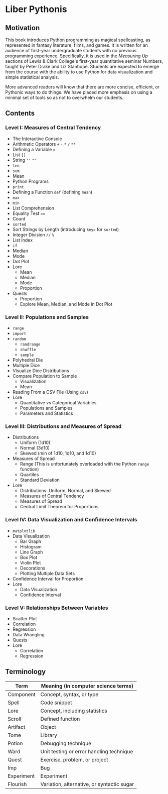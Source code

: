 # Liber Pythonis

## Motivation

This book introduces Python programming as magical spellcasting, as represented in fantasy literature, films, and games. It is written for an audience of first-year undergraduate students with no previous programming experience. Specifically, it is used in the *Measuring Up* sections of Lewis & Clark College's first-year quantitative seminar Numbers, taught by Peter Drake and Liz Stanhope. Students are expected to emerge from the course with the ability to use Python for data visualization and simple statistical analysis.

More advanced readers will know that there are more concise, efficient, or Pythonic ways to do things. We have placed more emphasis on using a minimal set of tools so as not to overwhelm our students.


## Contents

### Level I: Measures of Central Tendency

* The Interactive Console
* Arithmetic Operators `+` `-` `*` `/` `**`
* Defining a Variable `=`
* List `[]`
* String `''` `""`
* `len`
* `sum`
* Mean
* Python Programs
* `print`
* Defining a Function `def` (defining `mean`)
* `max`
* `min`
* List Comprehension
* Equality Test `==`
* Count
* `sorted`
* Sort Strings by Length (introducing `key=` for `sorted`)
* Integer Division `//` `%`
* List Index
* `if`
* Median
* Mode
* Dot Plot
* Lore
    * Mean
    * Median
    * Mode
    * Proportion
* Quests
    * Proportion
    * Explore Mean, Median, and Mode in Dot Plot
    
### Level II: Populations and Samples

* `range`
* `import`
* `random`
    * `randrange`
    * `shuffle`
    * `sample`
* Polyhedral Die
* Multiple Dice
* Visualize Dice Distributions
* Compare Population to Sample
    * Visualization
    * Mean
* Reading From a CSV File (Using `csv`)
* Lore
    * Quantitative vs Categorical Variables
    * Populations and Samples
    * Parameters and Statistics
    
### Level III: Distributions and Measures of Spread

* Distributions
    * Uniform (1d10)
    * Normal (3d10)
    * Skewed (min of 1d10, 1d10, and 1d10)
* Measures of Spread
    * Range (This is unfortunately overloaded with the Python `range` function)
    * Quartiles
    * Standard Deviation
* Lore
    * Distributions: Uniform, Normal, and Skewed
    * Measures of Central Tendency
    * Measures of Spread
    * Central Limit Theorem for Proportions
    
### Level IV: Data Visualization and Confidence Intervals

* `matplotlib`
* Data Visualization
    * Bar Graph
    * Histogram
    * Line Graph
    * Box Plot
    * Violin Plot
    * Decorations
    * Plotting Multiple Data Sets
* Confidence Interval for Proportion
* Lore
    * Data Visualization
    * Confidence Interval
    
### Level V: Relationships Between Variables

* Scatter Plot
* Correlation
* Regression
* Data Wrangling
* Quests
* Lore
    * Correlation
    * Regression
    
## Terminology

| Term | Meaning (in computer science terms) |
| --- | --- |
| Component | Concept, syntax, or type |
| Spell | Code snippet |
| Lore | Concept, including statistics |
| Scroll | Defined function |
| Artifact | Object |
| Tome | Library |
| Potion | Debugging technique |
| Ward | Unit testing or error handling technique |
| Quest | Exercise, problem, or project |
| Imp | Bug |
| Experiment | Experiment |
| Flourish | Variation, alternative, or syntactic sugar |

